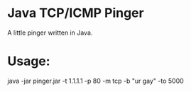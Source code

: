# Java TCP/ICMP Pinger
A little pinger written in Java.
# Usage:
 java -jar pinger.jar -t 1.1.1.1 -p 80 -m tcp -b "ur gay" -to 5000
